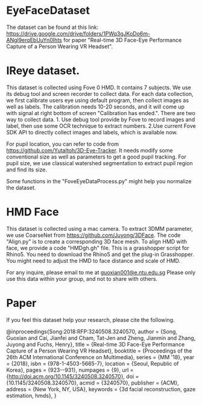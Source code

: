 # EyeFaceDataset
The dataset can be found at this link:
https://drive.google.com/drive/folders/1PWq3gJKoDo6m-ANgl9erqEbUuYn0Ihts
for paper "Real-time 3D Face-Eye Performance Capture of a Person Wearing VR Headset".

# IReye dataset.
This dataset is collected using Fove 0 HMD. It contains 7 subjects. We use its debug tool and screen recorder to collect data.
For each data collection, we first calibrate users eye using default program, then collect images as well as labels.
The calibration needs 10-20 seconds, and it will come up with signal at right bottom of screen "Calibration has ended.".
There are two way to collect data. 1. Use debug tool provide by Fove to record images and label, then use some OCR technique to extract numbers.
2.Use current Fove SDK API to directly collect images and labels, which is available now.

For pupil location, you can refer to code from https://github.com/YutaItoh/3D-Eye-Tracker. It needs modify some conventional size as well as parameters
to get a good pupil tracking. 
For pupil size, we use classical watershed segmentation to extract pupil region and find its size.

Some functions in the "FoveEyeDataProcess.py" might help you normalize the dataset.

# HMD Face
This dataset is collected using a mac camera. To extract 3DMM parameter, we use CoarseNet from https://github.com/Juyong/3DFace.
The code "Align.py" is to create a corresponding 3D face mesh.
To align HMD with face, we provide a code "HMDgh.gh" file. This is a grasshopper script for Rhino5. You need to download the Rhino5 and get the plug-in Grasshopper. You might need to adjust the HMD to face distance and scale of HMD.

For any inquire, please email to me at guoxian001@e.ntu.edu.sg
Please only use this data within your group, and not to share with others.

# Paper
If you feel this dataset help your research, please cite the following. 

@inproceedings{Song:2018:RFP:3240508.3240570,
 author = {Song, Guoxian and Cai, Jianfei and Cham, Tat-Jen and Zheng, Jianmin and Zhang, Juyong and Fuchs, Henry},
 title = {Real-time 3D Face-Eye Performance Capture of a Person Wearing VR Headset},
 booktitle = {Proceedings of the 26th ACM International Conference on Multimedia},
 series = {MM '18},
 year = {2018},
 isbn = {978-1-4503-5665-7},
 location = {Seoul, Republic of Korea},
 pages = {923--931},
 numpages = {9},
 url = {http://doi.acm.org/10.1145/3240508.3240570},
 doi = {10.1145/3240508.3240570},
 acmid = {3240570},
 publisher = {ACM},
 address = {New York, NY, USA},
 keywords = {3d facial reconstruction, gaze estimation, hmds},
} 
